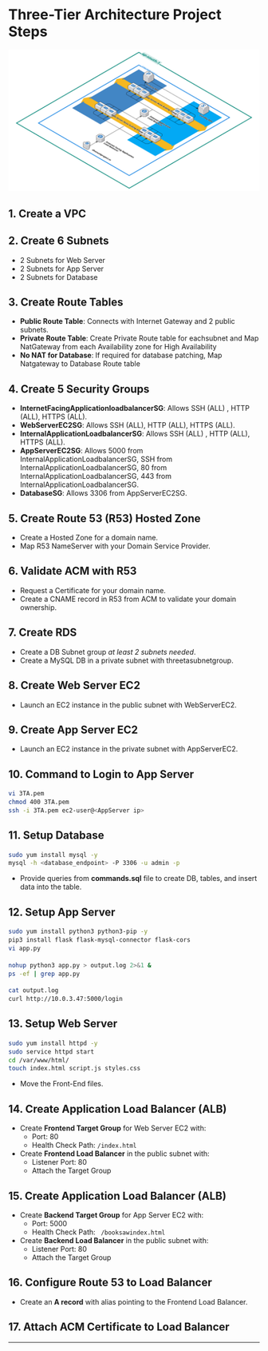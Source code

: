 # Three-Tier Architecture Project Steps

![Architecture Diagram](AWS_3-Tier_Architecture.png)

## 1. Create a VPC

## 2. Create 6 Subnets

- 2 Subnets for Web Server
- 2 Subnets for App Server
- 2 Subnets for Database

## 3. Create Route Tables

- **Public Route Table**: Connects with Internet Gateway and 2 public subnets.
- **Private Route Table**: Create Private Route table for eachsubnet and Map NatGateway from each Availability zone for High Availability
- **No NAT for Database**: If required for database patching, Map Natgateway to Database Route table

## 4. Create 5 Security Groups

- **InternetFacingApplicationloadbalancerSG**: Allows SSH (ALL) , HTTP (ALL), HTTPS (ALL).
- **WebServerEC2SG**: Allows SSH (ALL), HTTP (ALL), HTTPS (ALL).
- **InternalApplicationLoadbalancerSG**: Allows SSH (ALL) , HTTP (ALL), HTTPS (ALL).
- **AppServerEC2SG**: Allows 5000 from InternalApplicationLoadbalancerSG, SSH from InternalApplicationLoadbalancerSG, 80 from InternalApplicationLoadbalancerSG, 443 from InternalApplicationLoadbalancerSG.
- **DatabaseSG**: Allows 3306 from AppServerEC2SG.

## 5. Create Route 53 (R53) Hosted Zone

- Create a Hosted Zone for a domain name.
- Map R53 NameServer with your Domain Service Provider.

## 6. Validate ACM with R53

- Request a Certificate for your domain name.
- Create a CNAME record in R53 from ACM to validate your domain ownership.

## 7. Create RDS

- Create a DB Subnet group *at least 2 subnets needed*.
- Create a MySQL DB in a private subnet with threetasubnetgroup.

## 8. Create Web Server EC2

- Launch an EC2 instance in the public subnet with WebServerEC2.

## 9. Create App Server EC2

- Launch an EC2 instance in the private subnet with AppServerEC2.

## 10. Command to Login to App Server

```bash
vi 3TA.pem
chmod 400 3TA.pem
ssh -i 3TA.pem ec2-user@<AppServer ip>
```

## 11. Setup Database

```bash
sudo yum install mysql -y
mysql -h <database_endpoint> -P 3306 -u admin -p
```

- Provide queries from **commands.sql** file to create DB, tables, and insert data into the table.

## 12. Setup App Server

```bash
sudo yum install python3 python3-pip -y
pip3 install flask flask-mysql-connector flask-cors
vi app.py

nohup python3 app.py > output.log 2>&1 &
ps -ef | grep app.py

cat output.log 
curl http://10.0.3.47:5000/login
```

## 13. Setup Web Server

```bash
sudo yum install httpd -y
sudo service httpd start
cd /var/www/html/
touch index.html script.js styles.css
```
- Move the Front-End files.

## 14. Create Application Load Balancer (ALB)

- Create **Frontend Target Group** for Web Server EC2 with:
  - Port: 80
  - Health Check Path: `/index.html`
- Create **Frontend Load Balancer** in the public subnet with:
  - Listener Port: 80
  - Attach the Target Group

## 15. Create Application Load Balancer (ALB)

- Create **Backend Target Group** for App Server EC2 with:
  - Port: 5000
  - Health Check Path: ` /booksawindex.html`
- Create **Backend Load Balancer** in the public subnet with:
  - Listener Port: 80
  - Attach the Target Group

## 16. Configure Route 53 to Load Balancer

- Create an **A record** with alias pointing to the Frontend Load Balancer.

## 17. Attach ACM Certificate to Load Balancer

---
